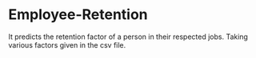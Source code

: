 # Employee-Retention
It predicts the retention factor of a person in their respected jobs. Taking various factors given in the csv file.
